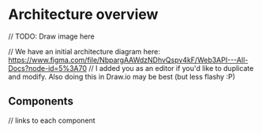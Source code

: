 # Architecture overview
// TODO: Draw image here

// We have an initial architecture diagram here: https://www.figma.com/file/NbpargAAWdzNDhvQspv4kF/Web3API---All-Docs?node-id=5%3A70
// I added you as an editor if you'd like to duplicate and modify. Also doing this in Draw.io may be best (but less flashy :P)

## Components
// links to each component
